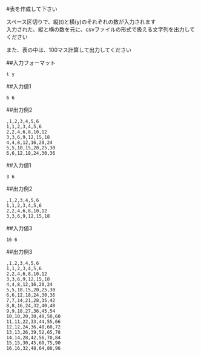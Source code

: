 #表を作成して下さい

スペース区切りで、縦(t)と横(y)のそれぞれの数が入力されます  
入力された、縦と横の数を元に、csvファイルの形式で扱える文字列を出力してください

また、表の中は、100マス計算して出力してください

##入力フォーマット

~~~
t y
~~~

##入力値1

~~~
6 6
~~~

##出力例2

~~~
,1,2,3,4,5,6
1,1,2,3,4,5,6
2,2,4,6,8,10,12
3,3,6,9,12,15,18
4,4,8,12,16,20,24
5,5,10,15,20,25,30
6,6,12,18,24,30,36
~~~


##入力値1

~~~
3 6
~~~

##出力例2

~~~
,1,2,3,4,5,6
1,1,2,3,4,5,6
2,2,4,6,8,10,12
3,3,6,9,12,15,18
~~~
##入力値3

~~~
16 6
~~~

##出力例3

~~~
,1,2,3,4,5,6
1,1,2,3,4,5,6
2,2,4,6,8,10,12
3,3,6,9,12,15,18
4,4,8,12,16,20,24
5,5,10,15,20,25,30
6,6,12,18,24,30,36
7,7,14,21,28,35,42
8,8,16,24,32,40,48
9,9,18,27,36,45,54
10,10,20,30,40,50,60
11,11,22,33,44,55,66
12,12,24,36,48,60,72
13,13,26,39,52,65,78
14,14,28,42,56,70,84
15,15,30,45,60,75,90
16,16,32,48,64,80,96
~~~

